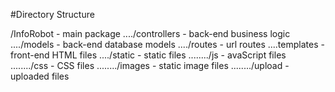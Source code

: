 #Directory Structure

/InfoRobot - main package
..../controllers - back-end business logic
..../models - back-end database models
..../routes - url routes
....templates - front-end HTML files
..../static - static files
......../js - avaScript files
......../css - CSS files
......../images - static image files
......../upload - uploaded files
